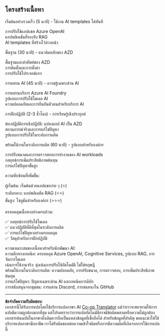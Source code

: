 <!--
CO_OP_TRANSLATOR_METADATA:
{
  "original_hash": "f043362c5ed91c41a815609e4f16bd48",
  "translation_date": "2025-09-12T21:31:41+00:00",
  "source_file": "course-outline.md",
  "language_code": "th"
}
-->
## โครงสร้างเนื้อหา

เริ่มต้นอย่างรวดเร็ว (5 นาที) - ใช้งาน AI templates ได้ทันที

การปรับใช้แอปแชท Azure OpenAI  
แอปพลิเคชันที่รองรับ RAG  
AI templates ที่สร้างไว้ล่วงหน้า  

พื้นฐาน (30 นาที) - แนวคิดหลักของ AZD

พื้นฐานและคำศัพท์ของ AZD  
การติดตั้งและการตั้งค่า  
การปรับใช้โปรเจกต์แรก  

การผสาน AI (45 นาที) - ความรู้เฉพาะด้าน AI

การผสานบริการ Azure AI Foundry  
รูปแบบการปรับใช้โมเดล AI  
ความปลอดภัยและการยืนยันตัวตนสำหรับบริการ AI  

การฝึกปฏิบัติ (2-3 ชั่วโมง) - การเรียนรู้เชิงประยุกต์

ห้องปฏิบัติการเชิงปฏิบัติ: แปลงแอป AI เป็น AZD  
สถานการณ์จริงและการแก้ไขปัญหา  
รูปแบบการปรับใช้ในระดับการผลิต  

พร้อมใช้งานในระดับการผลิต (60 นาที) - รูปแบบสำหรับองค์กร

การปรับขนาดและการตรวจสอบการทำงานของ AI workloads  
กลยุทธ์การเพิ่มประสิทธิภาพต้นทุน  
การแก้ไขปัญหาขั้นสูง  

ความซับซ้อนที่เพิ่มขึ้น:

ผู้เริ่มต้น: เริ่มต้นด้วยแอปแชทง่าย ๆ (⭐)  
ระดับกลาง: แอปพลิเคชัน RAG (⭐⭐)  
ขั้นสูง: โซลูชันสำหรับองค์กร (⭐⭐⭐)  

ครอบคลุมเนื้อหาอย่างครบถ้วน:

✅ กลยุทธ์การปรับใช้โมเดล  
✅ แนวปฏิบัติที่ดีที่สุดในระดับการผลิต  
✅ การแก้ไขปัญหาอย่างครอบคลุม  
✅ วัสดุสำหรับการฝึกปฏิบัติ  

ความเหมาะสมของเนื้อหาสำหรับนักพัฒนา AI:  
ความลึกทางเทคนิค: ครอบคลุม Azure OpenAI, Cognitive Services, รูปแบบ RAG, การจัดการโมเดล  
เน้นการใช้งานจริง: มุ่งเน้นการปรับใช้อัตโนมัติ ไม่ใช่ทฤษฎี  
พร้อมใช้งานในระดับการผลิต: ความปลอดภัย, การปรับขนาด, การตรวจสอบ, การเพิ่มประสิทธิภาพต้นทุน  
การแก้ไขปัญหา: ปัญหาเฉพาะด้าน AI และเทคนิคการดีบัก  
การสนับสนุนจากชุมชน: การผสาน Discord, การสนทนาใน GitHub  

---

**ข้อจำกัดความรับผิดชอบ**:  
เอกสารนี้ได้รับการแปลโดยใช้บริการแปลภาษา AI [Co-op Translator](https://github.com/Azure/co-op-translator) แม้ว่าเราจะพยายามให้การแปลมีความถูกต้องมากที่สุด แต่โปรดทราบว่าการแปลอัตโนมัติอาจมีข้อผิดพลาดหรือความไม่ถูกต้อง เอกสารต้นฉบับในภาษาดั้งเดิมควรถือเป็นแหล่งข้อมูลที่เชื่อถือได้ สำหรับข้อมูลที่สำคัญ ขอแนะนำให้ใช้บริการแปลภาษามืออาชีพ เราไม่รับผิดชอบต่อความเข้าใจผิดหรือการตีความผิดที่เกิดจากการใช้การแปลนี้